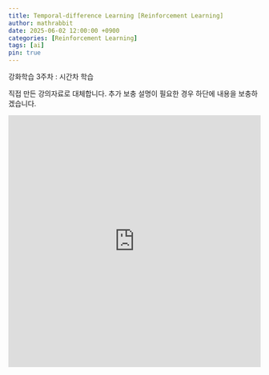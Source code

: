 ```yaml
---
title: Temporal-difference Learning [Reinforcement Learning]
author: mathrabbit
date: 2025-06-02 12:00:00 +0900
categories: [Reinforcement Learning]
tags: [ai]
pin: true
---
```


강화학습 3주차 : 시간차 학습

<!--more-->

직접 만든 강의자료로 대체합니다. 추가 보충 설명이 필요한 경우 하단에 내용을 보충하겠습니다.

<iframe src="https://docs.google.com/gview?url=https://hebbkx1anhila5yf.public.blob.vercel-storage.com/git-blob/prj_Xll0N7vdvVlzDvp9MH4e1sq0gxu4/WLpZ6eUrtz2f4rFuI7d50C/public/pdfs/reinforcement-learning/week3/RL03_TD_Methods.pdf&amp;embedded=true" width="100%" frameborder="0" style="aspect-ratio: 1 / 1;">
</iframe>